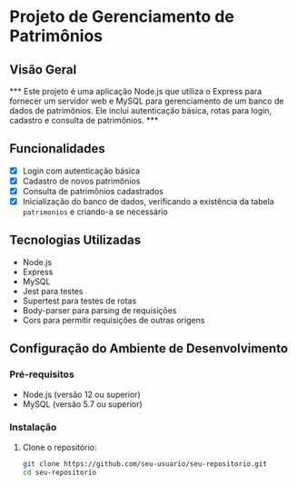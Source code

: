 # Projeto de Gerenciamento de Patrimônios

## Visão Geral

*** Este projeto é uma aplicação Node.js que utiliza o Express para fornecer um servidor web e MySQL para gerenciamento de um banco de dados de patrimônios. Ele inclui autenticação básica, rotas para login, cadastro e consulta de patrimônios. ***

## Funcionalidades

- [x] Login com autenticação básica
- [x] Cadastro de novos patrimônios
- [x] Consulta de patrimônios cadastrados
- [x] Inicialização do banco de dados, verificando a existência da tabela `patrimonios` e criando-a se necessário

## Tecnologias Utilizadas

- Node.js
- Express
- MySQL
- Jest para testes
- Supertest para testes de rotas
- Body-parser para parsing de requisições
- Cors para permitir requisições de outras origens

## Configuração do Ambiente de Desenvolvimento

### Pré-requisitos

- Node.js (versão 12 ou superior)
- MySQL (versão 5.7 ou superior)

### Instalação

1. Clone o repositório:
   ```bash
   git clone https://github.com/seu-usuario/seu-repositorio.git
   cd seu-repositorio
